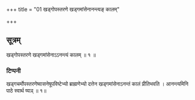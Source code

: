 +++
title = "01 खड्गोपस्तरणे खड्गमांसेनानन्त्यङ् कालम्"

+++
## सूत्रम्
खड्गोपस्तरणे खड्गमांसेनाऽऽनन्त्यं कालम् ॥ १ ॥  
### टिप्पनी
खड्गचर्मोपस्तरणेष्वासनेषूपविष्टेभ्यो ब्राह्मणेभ्यो दत्तेन खड्गमांसेनाऽनन्तं कालं प्रीतिभवति । आनन्त्यमिनि पाठे स्वार्थ ष्यञ् ॥ १॥  
